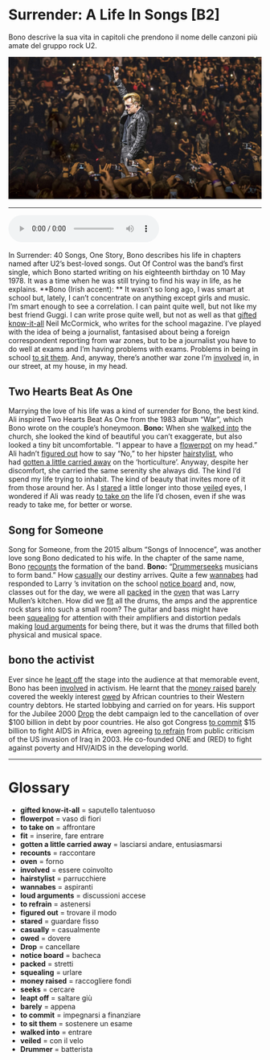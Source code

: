 # Surrender: A Life In Songs   [B2]

Bono descrive la sua vita in capitoli che prendono il nome delle canzoni più amate del gruppo rock U2.

![](Surrender%20A%20Life%20In%20Songs.jpg)

--------------

<div>
<audio controls autoplay>
    <source src="https://raw.githubusercontent.com/dartie/speakup/main/2023-01/Surrender%20A%20Life%20In%20Songs.mp3" type="audio/mpeg">
</audio>
</div>


In Surrender: 40 Songs, One Story, Bono describes his life in chapters named after U2’s best-loved songs. Out Of Control was the band’s first single, which Bono started writing on his eighteenth birthday on 10 May 1978. It was a time when he was still trying to find his way in life, as he explains.
**Bono (Irish accent): ** It wasn’t so long ago, I was smart at school but, lately, I can’t concentrate on anything except girls and music. I’m smart enough to see a correlation. I can paint quite well, but not like my best friend Guggi. I can write prose quite well, but not as well as that [gifted know-it-all](## "saputello talentuoso") Neil McCormick, who writes for the school magazine. I’ve played with the idea of being a journalist, fantasised about being a foreign correspondent reporting from war zones, but to be a journalist you have to do well at exams and I’m having problems with exams. Problems in being in school [to sit them](## "sostenere un esame"). And, anyway, there’s another war zone I’m [involved](## "essere coinvolto") in, in our street, at my house, in my head.

## Two Hearts Beat As One
Marrying the love of his life was a kind of surrender for Bono, the best kind. Ali inspired Two Hearts Beat As One from the 1983 album “War”, which Bono wrote on the couple’s honeymoon.
**Bono:** When she [walked into](## "entrare") the church, she looked the kind of beautiful you can’t exaggerate, but also looked a tiny bit uncomfortable. “I appear to have a [flowerpot](## "vaso di fiori") on my head.” Ali hadn’t [figured out](## "trovare il modo") how to say “No,” to her hipster [hairstylist](## "parrucchiere"), who had [gotten a little carried away](## "lasciarsi andare, entusiasmarsi") on the ‘horticulture’. Anyway, despite her discomfort, she carried the same serenity she always did. The kind I‘d spend my life trying to inhabit. The kind of beauty that invites more of it from those around her. As I [stared](## "guardare fisso") a little longer into those [veiled](## "con il velo") eyes, I wondered if Ali was ready [to take on](## "affrontare") the life I’d chosen, even if she was ready to take me, for better or worse.

## Song for Someone
Song for Someone, from the 2015 album “Songs of Innocence”, was another love song Bono dedicated to his wife. In the chapter of the same name, Bono [recounts](## "raccontare") the formation of the band.
**Bono:** “[Drummer](## "batterista")[seeks](## "cercare") musicians to form band.” How [casually](## "casualmente") our destiny arrives. Quite a few [wannabes](## "aspiranti") had responded to Larry ’s invitation on the school [notice board](## "bacheca") and, now, classes out for the day, we were all [packed](## "stretti") in the [oven](## "forno") that was Larry Mullen’s kitchen. How did we [fit](## "inserire, fare entrare") all the drums, the amps and the apprentice rock stars into such a small room? The guitar and bass might have been [squealing](## "urlare") for attention with their amplifiers and distortion pedals making [loud arguments](## "discussioni accese") for being there, but it was the drums that filled both physical and musical space. 

## bono the activist
Ever since he [leapt off](## "saltare giù") the stage into the audience at that memorable event, Bono has been [involved](## "essere coinvolto") in activism. He learnt that the [money raised](## "raccogliere fondi") [barely](## "appena") covered the weekly interest [owed](## "dovere") by African countries to their Western country debtors. He started lobbying and carried on for years. His support for the Jubilee 2000 [Drop](## "cancellare") the debt campaign led to the cancellation of over $100 billion in debt by poor countries. He also got Congress [to commit](## "impegnarsi a finanziare") $15 billion to fight AIDS in Africa, even agreeing [to refrain](## "astenersi") from public criticism of the US invasion of Iraq in 2003. He co-founded ONE and (RED) to fight against poverty and HIV/AIDS in the developing world.
 

--------------

<div style = "display:block; clear:both; page-break-after:always;"></div>

# Glossary
* **gifted know-it-all** = saputello talentuoso
* **flowerpot** = vaso di fiori
* **to take on** = affrontare
* **fit** = inserire, fare entrare
* **gotten a little carried away** = lasciarsi andare, entusiasmarsi
* **recounts** = raccontare
* **oven** = forno
* **involved** = essere coinvolto
* **hairstylist** = parrucchiere
* **wannabes** = aspiranti
* **loud arguments** = discussioni accese
* **to refrain** = astenersi
* **figured out** = trovare il modo
* **stared** = guardare fisso
* **casually** = casualmente
* **owed** = dovere
* **Drop** = cancellare
* **notice board** = bacheca
* **packed** = stretti
* **squealing** = urlare
* **money raised** = raccogliere fondi
* **seeks** = cercare
* **leapt off** = saltare giù
* **barely** = appena
* **to commit** = impegnarsi a finanziare
* **to sit them** = sostenere un esame
* **walked into** = entrare
* **veiled** = con il velo
* **Drummer** = batterista
